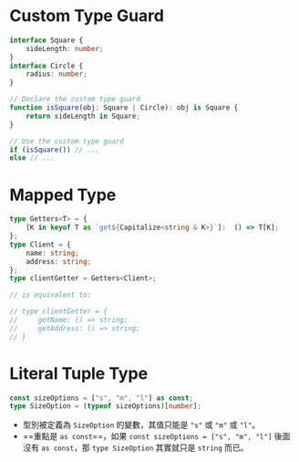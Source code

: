 # Custom Type Guard

```TypeScript
interface Square {
    sideLength: number;
}
interface Circle {
    radius: number;
}

// Declare the custom type guard
function isSquare(obj: Square | Circle): obj is Square {
    return sideLength in Square;
}

// Use the custom type guard
if (isSquare()) // ...
else // ...
```

# Mapped Type

```TypeScript
type Getters<T> = {
    [K in keyof T as `get${Capitalize<string & K>}`]:  () => T[K];
};
type Client = {
    name: string;
    address: string;
};
type clientGetter = Getters<Client>;

// is equivalent to:

// type clientGetter = {
//     getName: () => string;
//     getAddress: () => string;
// }
```

# Literal Tuple Type

```TypeScript
const sizeOptions = ["s", "m", "l"] as const;
type SizeOption = (typeof sizeOptions)[number];
```

- 型別被定義為 `SizeOption` 的變數，其值只能是 `"s"` 或 `"m"` 或 `"l"`。
- ==重點是 `as const`==，如果 `const sizeOptions = ["s", "m", "l"]` 後面沒有 `as const`，那 `type SizeOption` 其實就只是 `string` 而已。
